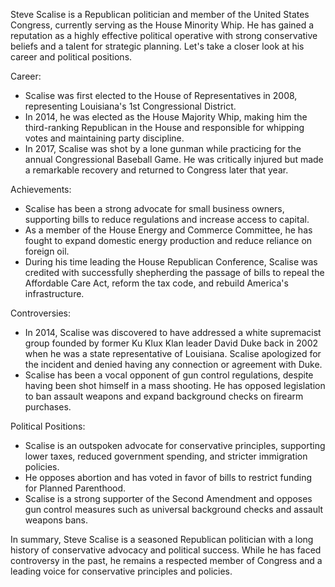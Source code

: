 Steve Scalise is a Republican politician and member of the United States Congress, currently serving as the House Minority Whip. He has gained a reputation as a highly effective political operative with strong conservative beliefs and a talent for strategic planning. Let's take a closer look at his career and political positions.

Career:
- Scalise was first elected to the House of Representatives in 2008, representing Louisiana's 1st Congressional District.
- In 2014, he was elected as the House Majority Whip, making him the third-ranking Republican in the House and responsible for whipping votes and maintaining party discipline.
- In 2017, Scalise was shot by a lone gunman while practicing for the annual Congressional Baseball Game. He was critically injured but made a remarkable recovery and returned to Congress later that year.

Achievements:
- Scalise has been a strong advocate for small business owners, supporting bills to reduce regulations and increase access to capital.
- As a member of the House Energy and Commerce Committee, he has fought to expand domestic energy production and reduce reliance on foreign oil.
- During his time leading the House Republican Conference, Scalise was credited with successfully shepherding the passage of bills to repeal the Affordable Care Act, reform the tax code, and rebuild America's infrastructure.

Controversies:
- In 2014, Scalise was discovered to have addressed a white supremacist group founded by former Ku Klux Klan leader David Duke back in 2002 when he was a state representative of Louisiana. Scalise apologized for the incident and denied having any connection or agreement with Duke.
- Scalise has been a vocal opponent of gun control regulations, despite having been shot himself in a mass shooting. He has opposed legislation to ban assault weapons and expand background checks on firearm purchases.

Political Positions:
- Scalise is an outspoken advocate for conservative principles, supporting lower taxes, reduced government spending, and stricter immigration policies.
- He opposes abortion and has voted in favor of bills to restrict funding for Planned Parenthood.
- Scalise is a strong supporter of the Second Amendment and opposes gun control measures such as universal background checks and assault weapons bans.

In summary, Steve Scalise is a seasoned Republican politician with a long history of conservative advocacy and political success. While he has faced controversy in the past, he remains a respected member of Congress and a leading voice for conservative principles and policies.
